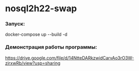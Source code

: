 # nosql2h22-swap
### Запуск:
docker-compose up --build -d
### Демонстрация работы программы:
https://drive.google.com/file/d/14NtteDARkzwidCarvAo3rO3W-zirxwRb/view?usp=sharing
